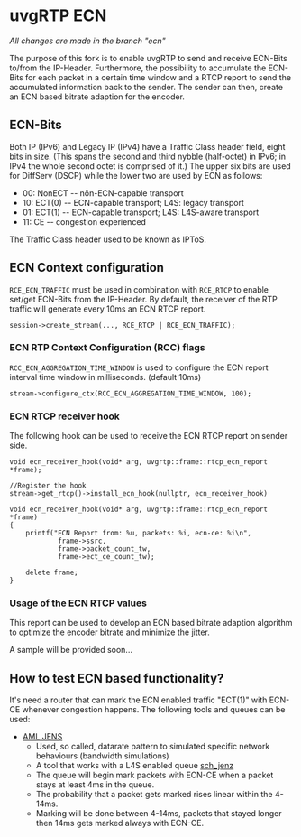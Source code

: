 # uvgRTP ECN

_All changes are made in the branch "ecn"_

The purpose of this fork is to enable uvgRTP to send and receive ECN-Bits to/from the IP-Header.
Furthermore, the possibility to accumulate the ECN-Bits for each packet in a certain time window and
a RTCP report to send the accumulated information back to the sender. The sender can then, create an
ECN based bitrate adaption for the encoder.

## ECN-Bits

Both IP (IPv6) and Legacy IP (IPv4) have a Traffic Class header field, eight bits in size. (This spans the second
and third nybble (half-octet) in IPv6; in IPv4 the whole second octet is comprised of it.) The upper six bits are
used for DiffServ (DSCP) while the lower two are used by ECN as follows:

* 00: NonECT -- nōn-ECN-capable transport
* 10: ECT(0) -- ECN-capable transport; L4S: legacy transport
* 01: ECT(1) -- ECN-capable transport; L4S: L4S-aware transport
* 11: CE     -- congestion experienced

The Traffic Class header used to be known as IPToS.

## ECN Context configuration

`RCE_ECN_TRAFFIC` must be used in combination with `RCE_RTCP` to enable set/get ECN-Bits from the IP-Header.
By default, the receiver of the RTP traffic will generate every 10ms an ECN RTCP report.  

```session->create_stream(..., RCE_RTCP | RCE_ECN_TRAFFIC);```

### ECN RTP Context Configuration (RCC) flags

`RCC_ECN_AGGREGATION_TIME_WINDOW` is used to configure the ECN report interval time window in milliseconds. (default 10ms)

```stream->configure_ctx(RCC_ECN_AGGREGATION_TIME_WINDOW, 100);```

### ECN RTCP receiver hook

The following hook can be used to receive the ECN RTCP report on sender side.

```
void ecn_receiver_hook(void* arg, uvgrtp::frame::rtcp_ecn_report *frame);

//Register the hook
stream->get_rtcp()->install_ecn_hook(nullptr, ecn_receiver_hook)

void ecn_receiver_hook(void* arg, uvgrtp::frame::rtcp_ecn_report *frame)
{
    printf("ECN Report from: %u, packets: %i, ecn-ce: %i\n", 
            frame->ssrc, 
            frame->packet_count_tw, 
            frame->ect_ce_count_tw);

    delete frame;
}
```

### Usage of the ECN RTCP values

This report can be used to develop an ECN based bitrate adaption algorithm to optimize the encoder bitrate
and minimize the jitter. 

A sample will be provided soon...

## How to test ECN based functionality?

It's need a router that can mark the ECN enabled traffic "ECT(1)" with ECN-CE whenever 
congestion happens. The following tools and queues can be used:

- [AML JENS](https://github.com/telekom/aml-jens/tree/restructuring) 
  - Used, so called, datarate pattern to simulated specific network behaviours (bandwidth simulations)
  - A tool that works with a L4S enabled queue [sch_jenz](https://github.com/tarent/sch_jens)
  - The queue will begin mark packets with ECN-CE when a packet stays at least 4ms in the queue.
  - The probability that a packet gets marked rises linear within the 4-14ms.
  - Marking will be done between 4-14ms, packets that stayed longer then 14ms gets marked always with ECN-CE.